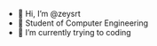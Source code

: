 - 👋 Hi, I’m @zeysrt
- 👀 Student of Computer Engineering
- 🌱 I’m currently trying to coding
<!---
zeysrt/zeysrt is a ✨ special ✨ repository because its `README.md` (this file) appears on your GitHub profile.
You can click the Preview link to take a look at your changes.
--->
